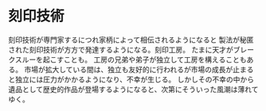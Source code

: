 # 刻印技術
刻印技術が専門家するにつれ家柄によって相伝されるようになると
製法が秘匿された刻印技術が方方で発達するようになる。刻印工房。
たまに天才がブレークスルーを起こすことも。
工房の兄弟や弟子が独立して工房を構えることもある。
市場が拡大している間は、独立も友好的に行われるが市場の成長が止まると独立には圧力がかかるようになり、不幸が生じる。
しかしその不幸の中から遺品として歴史的作品が登場するようになると、次第にそういった風潮は薄れてゆく。
